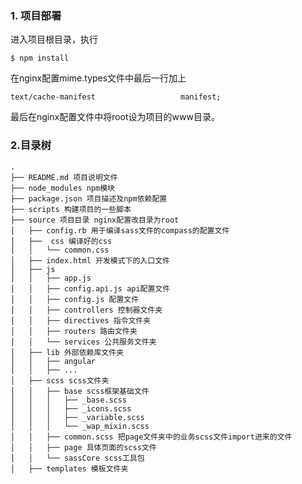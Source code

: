 
### 1. 项目部署

进入项目根目录，执行

    $ npm install

在nginx配置mime.types文件中最后一行加上

    text/cache-manifest                   manifest;

最后在nginx配置文件中将root设为项目的www目录。

### 2.目录树

    .
    ├── README.md 项目说明文件
    ├── node_modules npm模块
    ├── package.json 项目描述及npm依赖配置
    ├── scripts 构建项目的一些脚本
    ├── source 项目目录 nginx配置改目录为root
    │   ├── config.rb 用于编译sass文件的compass的配置文件
    │   ├──  css 编译好的css
    │   │   └── common.css
    │   ├── index.html 开发模式下的入口文件
    │   ├── js
    │   │   ├── app.js 
    │   │   ├── config.api.js api配置文件
    │   │   ├── config.js 配置文件
    │   │   ├── controllers 控制器文件夹
    │   │   ├── directives 指令文件夹
    │   │   ├── routers 路由文件夹
    │   │   └── services 公共服务文件夹
    │   ├── lib 外部依赖库文件夹
    │   │   ├── angular
    │   │   ├── ...
    │   ├── scss scss文件夹
    │   │   ├── base scss框架基础文件
    │   │   │   ├── _base.scss
    │   │   │   ├── _icons.scss
    │   │   │   ├── _variable.scss
    │   │   │   └── _wap_mixin.scss
    │   │   ├── common.scss 把page文件夹中的业务scss文件import进来的文件
    │   │   ├── page 具体页面的scss文件
    │   │   └── sassCore scss工具包
    │   ├── templates 模板文件夹
